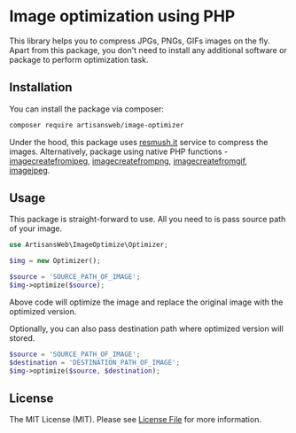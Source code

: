 # Image optimization using PHP

This library helps you to compress JPGs, PNGs, GIFs images on the fly. Apart from this package, you don't need to install any additional software or package to perform optimization task.

## Installation

You can install the package via composer:

```bash
composer require artisansweb/image-optimizer
```

Under the hood, this package uses [resmush.it](http://resmush.it) service to compress the images. Alternatively, package using native PHP functions - [imagecreatefromjpeg](https://www.php.net/manual/en/function.imagecreatefromjpeg.php), [imagecreatefrompng](https://www.php.net/manual/en/function.imagecreatefrompng.php), [imagecreatefromgif](https://www.php.net/manual/en/function.imagecreatefromgif.php), [imagejpeg](https://www.php.net/manual/en/function.imagejpeg.php).

## Usage

This package is straight-forward to use. All you need to is pass source path of your image.

```php
use ArtisansWeb\ImageOptimize\Optimizer;

$img = new Optimizer();

$source = 'SOURCE_PATH_OF_IMAGE';
$img->optimize($source);
```

Above code will optimize the image and replace the original image with the optimized version.

Optionally, you can also pass destination path where optimized version will stored.

```php
$source = 'SOURCE_PATH_OF_IMAGE';
$destination = 'DESTINATION_PATH_OF_IMAGE';
$img->optimize($source, $destination);
```

## License

The MIT License (MIT). Please see [License File](LICENSE.md) for more information.